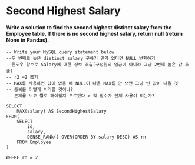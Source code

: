 Second Highest Salary
==

#### Write a solution to find the second highest distinct salary from the Employee table. If there is no second highest salary, return null (return None in Pandas).
```
-- Write your MySQL query statement below
--두 번째로 높은 distinct salary 구하기 만약 없다면 NULL 변환하기
--윈도우 함수로 Salary에 대한 정보 추출(구성원의 임금이 아니라 그냥 2번쨰 높은 값 추출)
-- r2 =2 뽑기
-- MAX를 사용하면 값이 없을 때 NULL이 나옴 MAX를 안 쓰면 그냥 빈 값이 나올 것
-- 중복을 어떻게 처리할 것이냐?
-- 문제를 보고 뭘로 해야할지 모르겠다 > 각 함수가 언제 사용이 되는가?

SELECT 
    MAX(salary) AS SecondHighestSalary 
FROM(
    SELECT
        id, 
        salary,
        DENSE_RANk() OVER(ORDER BY salary DESC) AS rn
    FROM Employee
)

WHERE rn = 2
```
